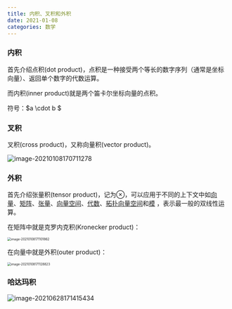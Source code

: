 ```yaml
---
title: 内积、叉积和外积
date: 2021-01-08 
categories: 数学
---
```




### 内积

首先介绍点积(dot product)，点积是一种接受两个等长的数字序列（通常是坐标向量）、返回单个数字的代数运算。

而内积(inner product)就是两个笛卡尔坐标向量的点积。

符号：$a \cdot b $



### 叉积

叉积(cross product)，又称向量积(vector product)。

![image-20210108170711278](http://levy-hexo.oss-cn-hangzhou.aliyuncs.com/images/2023-09-14-130329.jpg)



### 外积

首先介绍张量积(tensor product)，记为$\otimes$，可以应用于不同的上下文中如[向量](https://zh.wikipedia.org/wiki/向量)、[矩阵](https://zh.wikipedia.org/wiki/矩阵)、[张量](https://zh.wikipedia.org/wiki/张量)、[向量空间](https://zh.wikipedia.org/wiki/向量空间)、[代数](https://zh.wikipedia.org/wiki/代数)、[拓扑向量空间](https://zh.wikipedia.org/wiki/拓扑向量空间)和[模](https://zh.wikipedia.org/wiki/模) ，表示最一般的双线性运算。

在矩阵中就是克罗内克积(Kronecker product)：

<img src="http://levy-hexo.oss-cn-hangzhou.aliyuncs.com/images/2023-09-14-130334.jpg" alt="image-20210108171101862" style="zoom:50%;" />

在向量中就是外积(outer product)：

<img src="http://levy-hexo.oss-cn-hangzhou.aliyuncs.com/images/2023-09-14-130336.jpg" alt="image-20210108171128823" style="zoom:50%;" />



### 哈达玛积

![image-20210628171415434](http://levy-hexo.oss-cn-hangzhou.aliyuncs.com/images/2023-09-14-130332.jpg)
